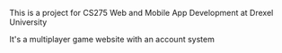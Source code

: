 This is a project for CS275 Web and Mobile App Development at Drexel University

It's a multiplayer game website with an account system
